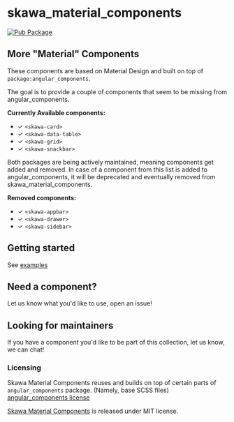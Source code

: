# skawa_material_components

[![Pub Package](https://img.shields.io/pub/v/skawa_material_components.svg)](https://pub.dartlang.org/packages/skawa_material_components)

## More "Material" Components

These components are based on Material Design and built on top of `package:angular_components`. 

The goal is to provide a couple of components that seem to be missing from angular_components.

**Currently Available components:**

* ✓ `<skawa-card>`
* ✓ `<skawa-data-table>`
* ✓ `<skawa-grid>`
* ✓ `<skawa-snackbar>`

Both packages are being actively maintained, meaning components get added and removed.
In case of a component from this list is added to angular_components, it will be 
deprecated and eventually removed from skawa_material_components.

**Removed components:**

* ✓ `<skawa-appbar>`
* ✓ `<skawa-drawer>`
* ✓ `<skawa-sidebar>`


## Getting started

See [examples](https://github.com/skawa-universe/skawa_components_example)

## Need a component?

Let us know what you'd like to use, open an issue!

## Looking for maintainers

If you have a component you'd like to be part of this collection, let us know, we can chat!

### Licensing

Skawa Material Components reuses and builds on top of certain parts of `angular_components` package. (Namely, base SCSS files)
[angular_components license](https://github.com/dart-lang/angular_components/blob/master/LICENSE)

[Skawa Material Components](https://github.com/skawa-universe/skawa_components/tree/master/skawa_material_components)
 is released under MIT license.